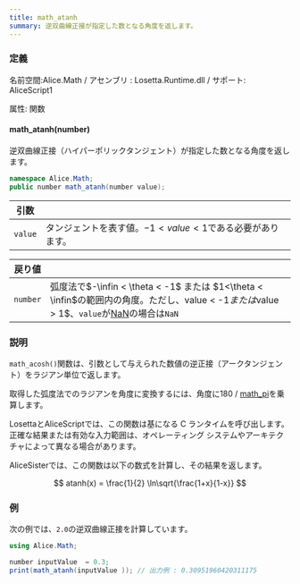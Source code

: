 ```yaml
---
title: math_atanh
summary: 逆双曲線正接が指定した数となる角度を返します。
---
```


### 定義
名前空間:Alice.Math / アセンブリ : Losetta.Runtime.dll / サポート: AliceScript1

属性: 関数

#### math_atanh(number)

逆双曲線正接（ハイパーポリックタンジェント）が指定した数となる角度を返します。

```cs title="AliceScript"
namespace Alice.Math;
public number math_atanh(number value);
```

|引数| |
|-|-|
|`value`|タンジェントを表す値。$-1 < value < 1$である必要があります。|

|戻り値| |
|-|-|
|`number`|弧度法で$-\infin < \theta < -1$ または $1<\theta < \infin$の範囲内の角度。ただし、value < -1$または$value > 1$、`value`が[NaN](./math_isnan.md)の場合は`NaN`|

### 説明
`math_acosh()`関数は、引数として与えられた数値の逆正接（アークタンジェント）をラジアン単位で返します。

取得した弧度法でのラジアンを角度に変換するには、角度に180 / [math_pi](./math_pi.md)を乗算します。

LosettaとAliceScriptでは、この関数は基になる C ランタイムを呼び出します。正確な結果または有効な入力範囲は、オペレーティング システムやアーキテクチャによって異なる場合があります。

AliceSisterでは、この関数は以下の数式を計算し、その結果を返します。

$$
atanh(x) = \frac{1}{2} \ln\sqrt{\frac{1+x}{1-x}}
$$

### 例
次の例では、`2.0`の逆双曲線正接を計算しています。

```cs title="AliceScript"
using Alice.Math;

number inputValue  = 0.3;
print(math_atanh(inputValue )); // 出力例 : 0.30951960420311175
```